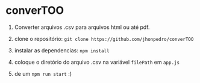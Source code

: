 # converTOO

1. Converter arquivos .csv para arquivos html ou até pdf.

2. clone o repositório: `git clone https://github.com/jhonpedro/converTOO`

3. instalar as dependencias: `npm install`

4. coloque o diretório do arquivo .csv na variável `filePath` em `app.js`

5. de um `npm run start` :)